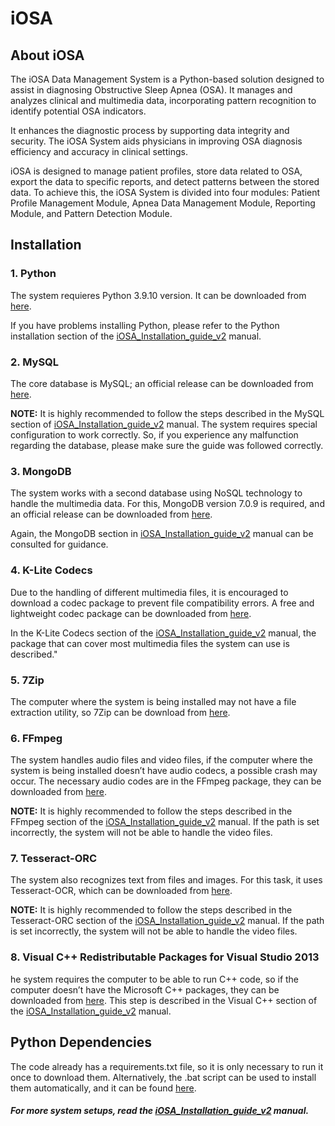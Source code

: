 # iOSA
## About iOSA
The iOSA Data Management System is a Python-based solution designed to assist in diagnosing Obstructive Sleep Apnea (OSA). It manages and analyzes clinical and multimedia data, incorporating pattern recognition to identify potential OSA indicators.

It enhances the diagnostic process by supporting data integrity and security. The iOSA System aids physicians in improving OSA diagnosis efficiency and accuracy in clinical settings.

iOSA is designed to manage patient profiles, store data related to OSA, export the data to specific reports, and detect patterns between the stored data. To achieve this, the iOSA System is divided into four modules: Patient Profile Management Module, Apnea Data Management Module, Reporting Module, and Pattern Detection Module.

## Installation
### 1. Python
The system requieres Python 3.9.10 version. It can be downloaded from [here](https://www.python.org/downloads/release/python-3910/).

If you have problems installing Python, please refer to the Python installation section of the [iOSA_Installation_guide_v2](iOSA_Installation_guide_v2.pdf) manual.

### 2. MySQL
The core database is MySQL; an official release can be downloaded from [here](https://dev.mysql.com/downloads/installer/).

**NOTE:** It is highly recommended to follow the steps described in the MySQL section of [iOSA_Installation_guide_v2](iOSA_Installation_guide_v2.pdf) manual. The system requires special configuration to work correctly. So, if you experience any malfunction regarding the database, please make sure the guide was followed correctly.

### 3. MongoDB
The system works with a second database using NoSQL technology to handle the multimedia data. For this, MongoDB version 7.0.9 is required, and an official release can be downloaded from [here](https://www.mongodb.com/try/download/community).

Again, the MongoDB section in [iOSA_Installation_guide_v2](iOSA_Installation_guide_v2.pdf) manual can be consulted for guidance.

### 4. K-Lite Codecs
Due to the handling of different multimedia files, it is encouraged to download a codec package to prevent file compatibility errors. A free and lightweight codec package can be downloaded from [here](https://www.codecguide.com/download_kl.htm).

In the K-Lite Codecs section of the [iOSA_Installation_guide_v2](iOSA_Installation_guide_v2.pdf) manual, the package that can cover most multimedia files the system can use is described."

### 5. 7Zip
The computer where the system is being installed may not have a file extraction utility, so 7Zip can be download from [here](https://7-zip.org/).

### 6. FFmpeg
The system handles audio files and video files, if the computer where the system is being installed doesn’t have audio codecs, a possible crash may occur. The necessary audio codes are in the FFmpeg package, they can be downloaded from [here](https://ffmpeg.org/download.html).

**NOTE:** It is highly recommended to follow the steps described in the FFmpeg section of the [iOSA_Installation_guide_v2](iOSA_Installation_guide_v2.pdf) manual. If the path is set incorrectly, the system will not be able to handle the video files.

### 7. Tesseract-ORC
The system also recognizes text from files and images. For this task, it uses Tesseract-OCR, which can be downloaded from [here](https://github.com/UB-Mannheim/tesseract/wiki).

**NOTE:** It is highly recommended to follow the steps described in the Tesseract-ORC section of the [iOSA_Installation_guide_v2](iOSA_Installation_guide_v2.pdf) manual. If the path is set incorrectly, the system will not be able to handle the video files.

### 8. Visual C++ Redistributable Packages for Visual Studio 2013
he system requires the computer to be able to run C++ code, so if the computer doesn’t have the Microsoft C++ packages, they can be downloaded from [here](https://www.microsoft.com/en-us/download/details.aspx?id=40784). This step is described in the Visual C++ section of the [iOSA_Installation_guide_v2](iOSA_Installation_guide_v2.pdf) manual.

## Python Dependencies
The code already has a requirements.txt file, so it is only necessary to run it once to download them. Alternatively, the .bat script can be used to install them automatically, and it can be found [here](code/bin/utils/install_dependecies.bat).

##### For more system setups, read the [iOSA_Installation_guide_v2](iOSA_Installation_guide_v2.pdf) manual.